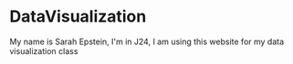 # DataVisualization
My name is Sarah Epstein, I'm in J24, I am using this website for my data visualization class
